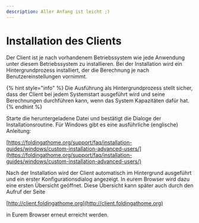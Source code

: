 ```yaml
---
description: Aller Anfang ist leicht ;)
---
```


# Installation des Clients

Der Client ist je nach vorhandenem Betriebssystem wie jede Anwendung unter diesem Betriebssystem zu installieren. Bei der Installation wird ein Hintergrundprozess installiert, der die Berechnung je nach Benutzereinstellungen vornimmt. 

{% hint style="info" %}
Die Ausführung als Hintergrundprozess stellt sicher, dass der Client bei jedem Systemstart ausgeführt wird und seine Berechnungen durchführen kann, wenn das System Kapazitäten dafür hat.
{% endhint %}

Starte die heruntergeladene Datei und bestätigt die Dialoge der Installationsroutine. Für Windows gibt es eine ausführliche \(englische\) Anleitung:

[https://foldingathome.org/support/faq/installation-guides/windows/custom-installation-advanced-users/](https://foldingathome.org/support/faq/installation-guides/windows/custom-installation-advanced-users/)

Nach der Installation wird der Client automatisch im Hintergrund ausgeführt und ein erster Konfigurationsdialog angezeigt. In eurem Browser wird dazu eine ersten Übersicht geöffnet. Diese Übersicht kann später auch durch den Aufruf der Seite

[http://client.foldingathome.org](http://client.foldingathome.org)

in Eurem Browser erneut erreicht werden. 



